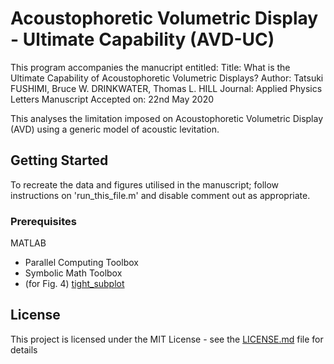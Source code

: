# Acoustophoretic Volumetric Display - Ultimate Capability (AVD-UC)

This program accompanies the manucript entitled:
Title: 	What is the Ultimate Capability of Acoustophoretic Volumetric Displays?
Author: Tatsuki FUSHIMI, Bruce W. DRINKWATER, Thomas L. HILL
Journal: Applied Physics Letters
Manuscript Accepted on: 22nd May 2020

This analyses the limitation imposed on Acoustophoretic Volumetric Display (AVD) using a generic model of acoustic levitation. 

## Getting Started

To recreate the data and figures utilised in the manuscript; follow instructions on 'run_this_file.m' and disable comment out as appropriate.

### Prerequisites

MATLAB
 - Parallel Computing Toolbox
 - Symbolic Math Toolbox
 - (for Fig. 4) [tight_subplot](https://uk.mathworks.com/matlabcentral/fileexchange/27991-tight_subplot-nh-nw-gap-marg_h-marg_w)

## License

This project is licensed under the MIT License - see the [LICENSE.md](LICENSE.md) file for details
